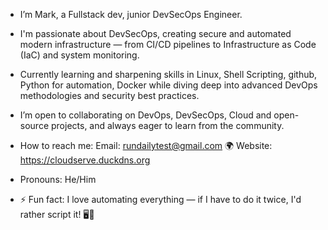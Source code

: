 - I’m Mark, a Fullstack dev, junior DevSecOps Engineer.

- I'm passionate about DevSecOps, creating secure and automated modern infrastructure — from CI/CD pipelines to Infrastructure as Code (IaC) and system monitoring.

- Currently learning and sharpening skills in Linux, Shell Scripting, github, Python for automation, Docker while diving deep into advanced DevOps methodologies and security best practices.

-  I’m open to collaborating on DevOps, DevSecOps, Cloud and open-source projects, and always eager to learn from the community. 

-  How to reach me:
Email: rundailytest@gmail.com
🌍 Website: https://cloudserve.duckdns.org

- Pronouns: He/Him

- ⚡ Fun fact: I love automating everything — if I have to do it twice, I'd rather script it! 🖥️🚀

<!---
codest40/codest40 is a ✨ special ✨ repository because its `README.md` (this file) appears on your GitHub profile.
You can click the Preview link to take a look at your changes.
--->
